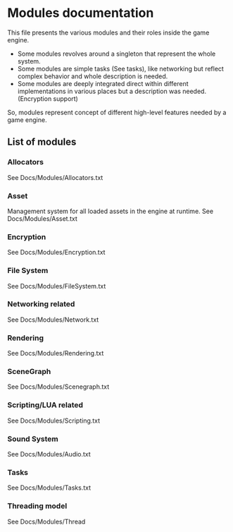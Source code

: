 Modules documentation
=====================

This file presents the various modules and their roles inside the game engine.

- Some modules revolves around a singleton that represent the whole system.
- Some modules are simple tasks (See tasks), like networking but reflect complex behavior and whole description is needed.
- Some modules are deeply integrated direct within different implementations in various places but a description was needed.
(Encryption support)

So, modules represent concept of different high-level features needed by a game engine.

List of modules 
---------------

### Allocators

See Docs/Modules/Allocators.txt

### Asset

Management system for all loaded assets in the engine at runtime.
See Docs/Modules/Asset.txt

### Encryption

See Docs/Modules/Encryption.txt

### File System

See Docs/Modules/FileSystem.txt

### Networking related

See Docs/Modules/Network.txt

### Rendering

See Docs/Modules/Rendering.txt

### SceneGraph

See Docs/Modules/Scenegraph.txt

### Scripting/LUA related

See Docs/Modules/Scripting.txt

### Sound System

See Docs/Modules/Audio.txt

### Tasks

See Docs/Modules/Tasks.txt

### Threading model

See Docs/Modules/Thread
